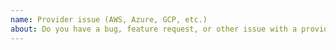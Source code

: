 ```yaml
---
name: Provider issue (AWS, Azure, GCP, etc.)
about: Do you have a bug, feature request, or other issue with a provider (not Terraform core or the HCL language itself)?
---
```


<!--
Hi there,

Each provider has it's own repository, and issues should be opened there not on the main Terraform repository.

Here are some of the most common:

* [AWS](https://github.com/terraform-providers/terraform-provider-aws)
* [Azure](https://github.com/terraform-providers/terraform-provider-azurerm)
* [Google](https://github.com/terraform-providers/terraform-provider-aws)

See the [terraform-providers](https://github.com/terraform-providers) GitHub organization for many others.
-->
